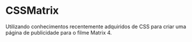 # CSSMatrix

Utilizando conhecimentos recentemente adquiridos de CSS para criar uma página de publicidade para o filme Matrix 4.
